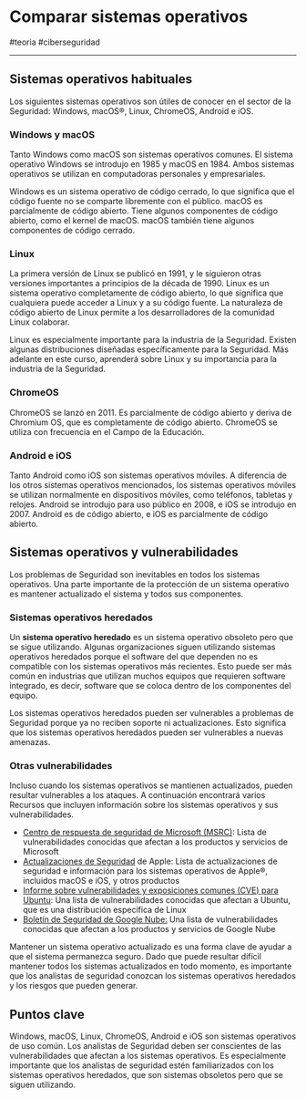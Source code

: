 # Comparar sistemas operativos
#teoria #ciberseguridad 

---
## Sistemas operativos habituales

Los siguientes sistemas operativos son útiles de conocer en el sector de la Seguridad: Windows, macOS®, Linux, ChromeOS, Android e iOS.
### **Windows y macOS**

Tanto Windows como macOS son sistemas operativos comunes. El sistema operativo Windows se introdujo en 1985 y macOS en 1984. Ambos sistemas operativos se utilizan en computadoras personales y empresariales.

Windows es un sistema operativo de código cerrado, lo que significa que el código fuente no se comparte libremente con el público. macOS es parcialmente de código abierto. Tiene algunos componentes de código abierto, como el kernel de macOS. macOS también tiene algunos componentes de código cerrado.
### **Linux**

La primera versión de Linux se publicó en 1991, y le siguieron otras versiones importantes a principios de la década de 1990. Linux es un sistema operativo completamente de código abierto, lo que significa que cualquiera puede acceder a Linux y a su código fuente. La naturaleza de código abierto de Linux permite a los desarrolladores de la comunidad Linux colaborar.

Linux es especialmente importante para la industria de la Seguridad. Existen algunas distribuciones diseñadas específicamente para la Seguridad. Más adelante en este curso, aprenderá sobre Linux y su importancia para la industria de la Seguridad.
### **ChromeOS**

ChromeOS se lanzó en 2011. Es parcialmente de código abierto y deriva de Chromium OS, que es completamente de código abierto. ChromeOS se utiliza con frecuencia en el Campo de la Educación.
### **Android e iOS**

Tanto Android como iOS son sistemas operativos móviles. A diferencia de los otros sistemas operativos mencionados, los sistemas operativos móviles se utilizan normalmente en dispositivos móviles, como teléfonos, tabletas y relojes. Android se introdujo para uso público en 2008, e iOS se introdujo en 2007. Android es de código abierto, e iOS es parcialmente de código abierto.
## Sistemas operativos y vulnerabilidades

Los problemas de Seguridad son inevitables en todos los sistemas operativos. Una parte importante de la protección de un sistema operativo es mantener actualizado el sistema y todos sus componentes.
### **Sistemas operativos heredados**

Un **sistema operativo heredado** es un sistema operativo obsoleto pero que se sigue utilizando. Algunas organizaciones siguen utilizando sistemas operativos heredados porque el software del que dependen no es compatible con los sistemas operativos más recientes. Esto puede ser más común en industrias que utilizan muchos equipos que requieren software integrado, es decir, software que se coloca dentro de los componentes del equipo.

Los sistemas operativos heredados pueden ser vulnerables a problemas de Seguridad porque ya no reciben soporte ni actualizaciones. Esto significa que los sistemas operativos heredados pueden ser vulnerables a nuevas amenazas.
### **Otras vulnerabilidades**

Incluso cuando los sistemas operativos se mantienen actualizados, pueden resultar vulnerables a los ataques. A continuación encontrará varios Recursos que incluyen información sobre los sistemas operativos y sus vulnerabilidades.

- [Centro de respuesta de seguridad de Microsoft (MSRC)](https://msrc.microsoft.com/update-guide/vulnerability): Lista de vulnerabilidades conocidas que afectan a los productos y servicios de Microsoft
- [Actualizaciones de Seguridad](https://support.apple.com/en-us/HT201222) de Apple: Lista de actualizaciones de seguridad e información para los sistemas operativos de Apple®, incluidos macOS e iOS, y otros productos
- [Informe sobre vulnerabilidades y exposiciones comunes (CVE) para Ubuntu](https://ubuntu.com/security/cves): Una lista de vulnerabilidades conocidas que afectan a Ubuntu, que es una distribución específica de Linux
- [Boletín de Seguridad de Google Nube:](https://cloud.google.com/support/bulletins) Una lista de vulnerabilidades conocidas que afectan a los productos y servicios de Google Nube

Mantener un sistema operativo actualizado es una forma clave de ayudar a que el sistema permanezca seguro. Dado que puede resultar difícil mantener todos los sistemas actualizados en todo momento, es importante que los analistas de seguridad conozcan los sistemas operativos heredados y los riesgos que pueden generar.
## Puntos clave

Windows, macOS, Linux, ChromeOS, Android e iOS son sistemas operativos de uso común. Los analistas de Seguridad deben ser conscientes de las vulnerabilidades que afectan a los sistemas operativos. Es especialmente importante que los analistas de seguridad estén familiarizados con los sistemas operativos heredados, que son sistemas obsoletos pero que se siguen utilizando.